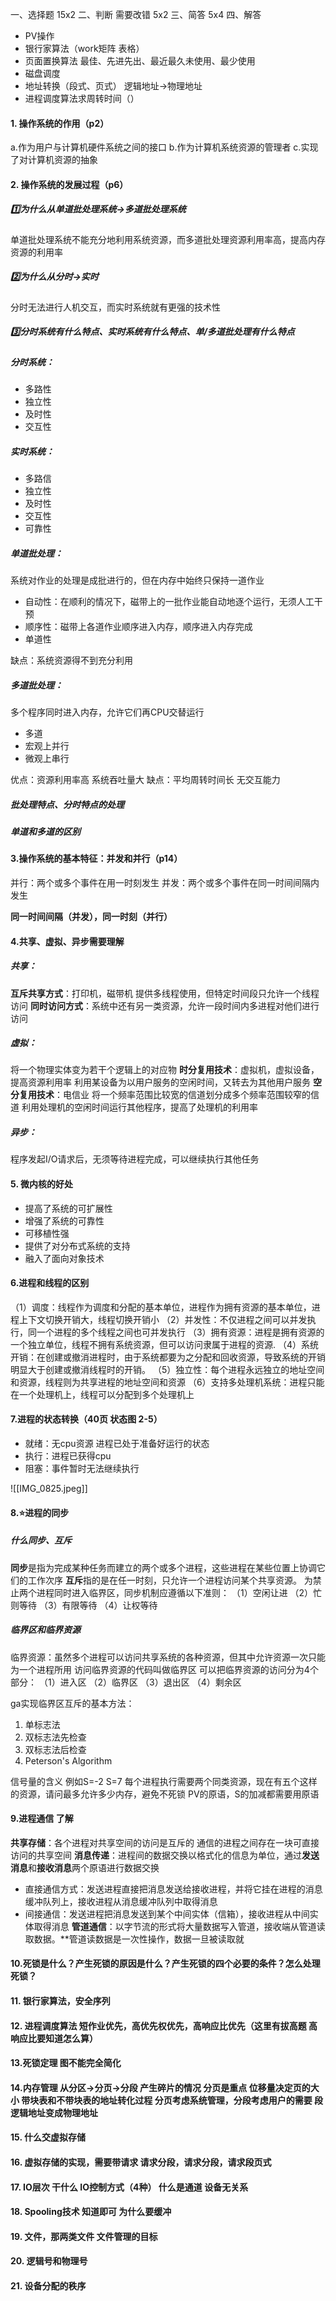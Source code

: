 一、选择题 15x2
二、判断 需要改错 5x2
三、简答 5x4
四、解答 
- PV操作
- 银行家算法（work矩阵 表格）
- 页面置换算法 最佳、先进先出、最近最久未使用、最少使用
- 磁盘调度
- 地址转换（段式、页式） 逻辑地址->物理地址
- 进程调度算法求周转时间（）


#### 1. 操作系统的作用（p2）
a.作为用户与计算机硬件系统之间的接口
b.作为计算机系统资源的管理者
c.实现了对计算机资源的抽象

#### 2. 操作系统的发展过程（p6）
##### 1️⃣为什么从单道批处理系统->多道批处理系统
单道批处理系统不能充分地利用系统资源，而多道批处理资源利用率高，提高内存资源的利用率

##### 2️⃣为什么从分时->实时
分时无法进行人机交互，而实时系统就有更强的技术性

##### 3️⃣分时系统有什么特点、实时系统有什么特点、单/多道批处理有什么特点
##### 分时系统：
- 多路性
- 独立性
- 及时性
- 交互性

##### 实时系统：
- 多路信
- 独立性
- 及时性
- 交互性
- 可靠性

##### 单道批处理：
系统对作业的处理是成批进行的，但在内存中始终只保持一道作业
- 自动性：在顺利的情况下，磁带上的一批作业能自动地逐个运行，无须人工干预
- 顺序性：磁带上各道作业顺序进入内存，顺序进入内存完成
- 单道性

缺点：系统资源得不到充分利用

##### 多道批处理：
多个程序同时进入内存，允许它们再CPU交替运行
- 多道
- 宏观上并行
- 微观上串行

优点：资源利用率高 系统吞吐量大
缺点：平均周转时间长 无交互能力

##### 批处理特点、分时特点的处理

##### 单道和多道的区别


#### 3.操作系统的基本特征：并发和并行（p14）
并行：两个或多个事件在用一时刻发生
并发：两个或多个事件在同一时间间隔内发生

**同一时间间隔（并发），同一时刻（并行）**


#### 4.共享、虚拟、异步需要理解
##### 共享：
**互斥共享方式**：打印机，磁带机 提供多线程使用，但特定时间段只允许一个线程访问
**同时访问方式**：系统中还有另一类资源，允许一段时间内多进程对他们进行访问

##### 虚拟：
将一个物理实体变为若干个逻辑上的对应物
**时分复用技术**：虚拟机，虚拟设备，提高资源利用率 利用某设备为以用户服务的空闲时间，又转去为其他用户服务
**空分复用技术**：电信业 将一个频率范围比较宽的信道划分成多个频率范围较窄的信道 利用处理机的空闲时间运行其他程序，提高了处理机的利用率

##### 异步：
程序发起I/O请求后，无须等待进程完成，可以继续执行其他任务


#### 5. 微内核的好处
- 提高了系统的可扩展性
- 增强了系统的可靠性
- 可移植性强
- 提供了对分布式系统的支持
- 融入了面向对象技术



#### 6.进程和线程的区别	
（1）调度：线程作为调度和分配的基本单位，进程作为拥有资源的基本单位，进程上下文切换开销大，线程切换开销小
（2）并发性：不仅进程之间可以并发执行，同一个进程的多个线程之间也可并发执行
（3）拥有资源：进程是拥有资源的一个独立单位，线程不拥有系统资源，但可以访问隶属于进程的资源.
（4）系统开销：在创建或撤消进程时，由于系统都要为之分配和回收资源，导致系统的开销明显大于创建或撤消线程时的开销。
（5）独立性：每个进程永远独立的地址空间和资源，线程则为共享进程的地址空间和资源
（6）支持多处理机系统：进程只能在一个处理机上，线程可以分配到多个处理机上




#### 7.进程的状态转换（40页 状态图 2-5）
 - 就绪：无cpu资源 进程已处于准备好运行的状态
 - 执行：进程已获得cpu
 - 阻塞：事件暂时无法继续执行

![[IMG_0825.jpeg]]


#### 8.⭐进程的同步 
##### 什么同步、互斥
**同步**是指为完成某种任务而建立的两个或多个进程，这些进程在某些位置上协调它们的工作次序
**互斥**指的是在任一时刻，只允许一个进程访问某个共享资源。
为禁止两个进程同时进入临界区，同步机制应遵循以下准则：
（1）空闲让进
（2）忙则等待
（3）有限等待
（4）让权等待

##### 临界区和临界资源
临界资源：虽然多个进程可以访问共享系统的各种资源，但其中允许资源一次只能为一个进程所用
访问临界资源的代码叫做临界区
可以把临界资源的访问分为4个部分：
（1）进入区
（2）临界区
（3）退出区
（4）剩余区

ga实现临界区互斥的基本方法：
1. 单标志法
2. 双标志法先检查
3. 双标志法后检查
4. Peterson's Algorithm


信号量的含义 例如S=-2 S=7
每个进程执行需要两个同类资源，现在有五个这样的资源，请问最多允许多少内存，避免不死锁
PV的原语，S的加减都需要用原语

#### 9.进程通信 了解
**共享存储**：各个进程对共享空间的访问是互斥的  通信的进程之间存在一块可直接访问的共享空间
**消息传递**：进程间的数据交换以格式化的信息为单位，通过**发送消息**和**接收消息**两个原语进行数据交换
- 直接通信方式：发送进程直接把消息发送给接收进程，并将它挂在进程的消息缓冲队列上，接收进程从消息缓冲队列中取得消息
- 间接通信：发送进程把消息发送到某个中间实体（信箱），接收进程从中间实体取得消息
**管道通信**：以字节流的形式将大量数据写入管道，接收端从管道读取数据。**管道读数据是一次性操作，数据一旦被读取就


#### 10.死锁是什么？产生死锁的原因是什么？产生死锁的四个必要的条件？怎么处理死锁？


#### 11. 银行家算法，安全序列


#### 12. 进程调度算法 短作业优先，高优先权优先，高响应比优先（这里有拔高题 高响应比要知道怎么算）


#### 13.死锁定理 图不能完全简化


#### 14.内存管理 从分区->分页->分段 产生碎片的情况 分页是重点 位移量决定页的大小 带块表和不带块表的地址转化过程 分页考虑系统管理，分段考虑用户的需要 段逻辑地址变成物理地址

#### 15. 什么交虚拟存储


#### 16. 虚拟存储的实现，需要带请求 请求分段，请求分段，请求段页式


#### 17. IO层次 干什么 IO控制方式（4种） 什么是通道 设备无关系


#### 18. Spooling技术 知道即可 为什么要缓冲


#### 19. 文件，那两类文件 文件管理的目标


#### 20. 逻辑号和物理号


#### 21. 设备分配的秩序